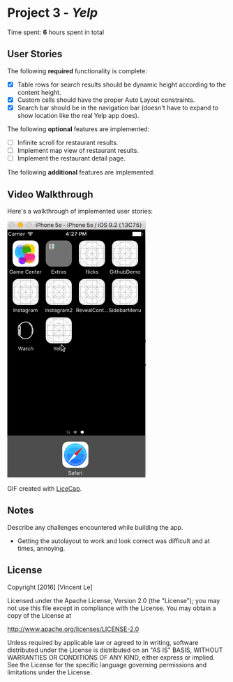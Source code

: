 # Project 3 - *Yelp*

Time spent: **6** hours spent in total

## User Stories

The following **required** functionality is complete:

- [x] Table rows for search results should be dynamic height according to the content height.
- [x] Custom cells should have the proper Auto Layout constraints.
- [x] Search bar should be in the navigation bar (doesn't have to expand to show location like the real Yelp app does).

The following **optional** features are implemented:

- [ ] Infinite scroll for restaurant results.
- [ ] Implement map view of restaurant results.
- [ ] Implement the restaurant detail page.

The following **additional** features are implemented:


## Video Walkthrough 

Here's a walkthrough of implemented user stories:

 <img src='demo.gif' title='Video Walkthrough' width='' alt='Video Walkthrough' />

 GIF created with [LiceCap](http://www.cockos.com/licecap/).

## Notes

Describe any challenges encountered while building the app.
 - Getting the autolayout to work and look correct was difficult and at times, annoying.


## License

Copyright [2016] [Vincent Le]

Licensed under the Apache License, Version 2.0 (the "License");
you may not use this file except in compliance with the License.
You may obtain a copy of the License at

http://www.apache.org/licenses/LICENSE-2.0

Unless required by applicable law or agreed to in writing, software
distributed under the License is distributed on an "AS IS" BASIS,
WITHOUT WARRANTIES OR CONDITIONS OF ANY KIND, either express or implied.
See the License for the specific language governing permissions and
limitations under the License.

